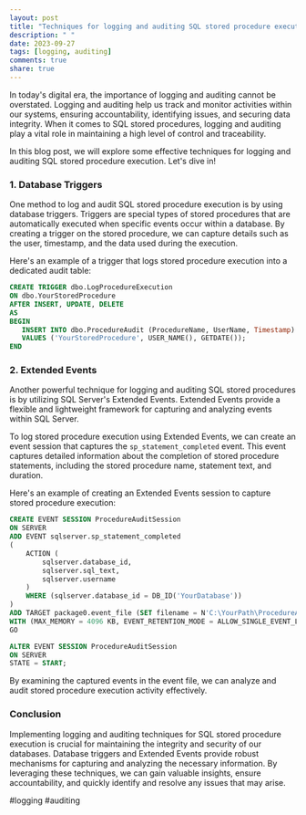 ```yaml
---
layout: post
title: "Techniques for logging and auditing SQL stored procedure execution"
description: " "
date: 2023-09-27
tags: [logging, auditing]
comments: true
share: true
---
```


In today's digital era, the importance of logging and auditing cannot be overstated. Logging and auditing help us track and monitor activities within our systems, ensuring accountability, identifying issues, and securing data integrity. When it comes to SQL stored procedures, logging and auditing play a vital role in maintaining a high level of control and traceability.

In this blog post, we will explore some effective techniques for logging and auditing SQL stored procedure execution. Let's dive in!

### 1. Database Triggers

One method to log and audit SQL stored procedure execution is by using database triggers. Triggers are special types of stored procedures that are automatically executed when specific events occur within a database. By creating a trigger on the stored procedure, we can capture details such as the user, timestamp, and the data used during the execution.

Here's an example of a trigger that logs stored procedure execution into a dedicated audit table:

```sql
CREATE TRIGGER dbo.LogProcedureExecution
ON dbo.YourStoredProcedure
AFTER INSERT, UPDATE, DELETE
AS
BEGIN
   INSERT INTO dbo.ProcedureAudit (ProcedureName, UserName, Timestamp)
   VALUES ('YourStoredProcedure', USER_NAME(), GETDATE());
END
```

### 2. Extended Events

Another powerful technique for logging and auditing SQL stored procedures is by utilizing SQL Server's Extended Events. Extended Events provide a flexible and lightweight framework for capturing and analyzing events within SQL Server.

To log stored procedure execution using Extended Events, we can create an event session that captures the `sp_statement_completed` event. This event captures detailed information about the completion of stored procedure statements, including the stored procedure name, statement text, and duration.

Here's an example of creating an Extended Events session to capture stored procedure execution:

```sql
CREATE EVENT SESSION ProcedureAuditSession
ON SERVER
ADD EVENT sqlserver.sp_statement_completed
(
    ACTION (
        sqlserver.database_id,
        sqlserver.sql_text,
        sqlserver.username
    )
    WHERE (sqlserver.database_id = DB_ID('YourDatabase'))
)
ADD TARGET package0.event_file (SET filename = N'C:\YourPath\ProcedureAudit.xel')
WITH (MAX_MEMORY = 4096 KB, EVENT_RETENTION_MODE = ALLOW_SINGLE_EVENT_LOSS)
GO

ALTER EVENT SESSION ProcedureAuditSession
ON SERVER
STATE = START;
```

By examining the captured events in the event file, we can analyze and audit stored procedure execution activity effectively.

### Conclusion

Implementing logging and auditing techniques for SQL stored procedure execution is crucial for maintaining the integrity and security of our databases. Database triggers and Extended Events provide robust mechanisms for capturing and analyzing the necessary information. By leveraging these techniques, we can gain valuable insights, ensure accountability, and quickly identify and resolve any issues that may arise.

#logging #auditing